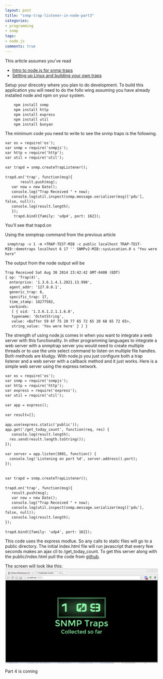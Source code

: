 ```yaml
---
layout: post
title: "snmp-trap-listener-in-node-part3"
categories:
- programming
- snmp
tags:
- node.js
comments: true
---
```


This article assumes you've read

* [Intro to node.js for snmp traps](/2014/08/23/snmp-trap-listener-in-node)
* [Setting up Linux and building your own traps](/2014/08/23/snmp-trap-listener-in-node2)

Setup your direcotry where you plan to do development. To build this application you will need to do the follo
wing assuming you have already installed node and npm on your system.

        npm install snmp
        npm install http
        npm install express
        npm install util
        npm install bunyan

The minimum code you need to write to see the snmp traps is the following.

    var os = require('os');
    var snmp = require('snmpjs');
    var http = require('http');
    var util = require('util');

    var trapd = snmp.createTrapListener();
    
    trapd.on('trap', function(msg){
           result.push(msg);
       var now = new Date();
       console.log("Trap Received " + now);
       console.log(util.inspect(snmp.message.serializer(msg)['pdu'], false, null));
       console.log(result.length);
       });
        trapd.bind({family: 'udp4', port: 162});
        
You'll see that trapd.on 

Using the snmptrap command from the previous article

     snmptrap -v 1 -m +TRAP-TEST-MIB -c public localhost TRAP-TEST-MIB::demotraps localhost 6 17 '' SNMPv2-MIB::sysLocation.0 s "You were here"

The output from the node output will be 
    
    Trap Received Sat Aug 30 2014 23:42:42 GMT-0400 (EDT)
    { op: 'Trap(4)',
      enterprise: '1.3.6.1.4.1.2021.13.990',
      agent_addr: '127.0.0.1',
      generic_trap: 6,  
      specific_trap: 17,
      time_stamp: 18277502,
      varbinds: 
       [ { oid: '1.3.6.1.2.1.1.6.0',
       typename: 'OctetString',
       value: <Buffer 59 6f 75 20 77 65 72 65 20 68 65 72 65>,
       string_value: 'You were here' } ] }

The strength of using node.js comes in when you want to integrate a web server with this functionality. In other programming languages to integrate a web server with a snmptrap server you would need to create multiple threads or to use the unix select command to listen on multiple file handles.  Both methods are kludgy. With node.js you just configure both a trap listener and a web server with a callback method and it just works. Here is a simple web server using the express network.  

    var os = require('os');
    var snmp = require('snmpjs');
    var http = require('http');
    var express = require('express');
    var util = require('util');

    var app = express();

    var result=[];

    app.use(express.static('public'));
    app.get('/get_today_count', function(req, res) {
       console.log(result.length);
      res.send(result.length.toString());
    });

    var server = app.listen(3001, function() {
      console.log('Listening on port %d', server.address().port);
    });


    var trapd = snmp.createTrapListener();

    trapd.on('trap', function(msg){
       result.push(msg);
       var now = new Date();
       console.log("Trap Received " + now);
       console.log(util.inspect(snmp.message.serializer(msg)['pdu'], false, null));
       console.log(result.length);
    });

    trapd.bind({family: 'udp4', port: 162});

This code uses the express modlue. So any calls to static files will go to a public directory.  The initial index.html file will run javascript that every few seconds makes an ajax cll to /get_today_count.  To get this server along with the public/index.html pull the code from [github](https://github.com/atlantageek/node-and-snmp/tree/master/code).

The screen will look like this:
![screenshot](https://raw.githubusercontent.com/atlantageek/node-and-snmp/master/images/snmp_count.png)

Part 4 is coming
